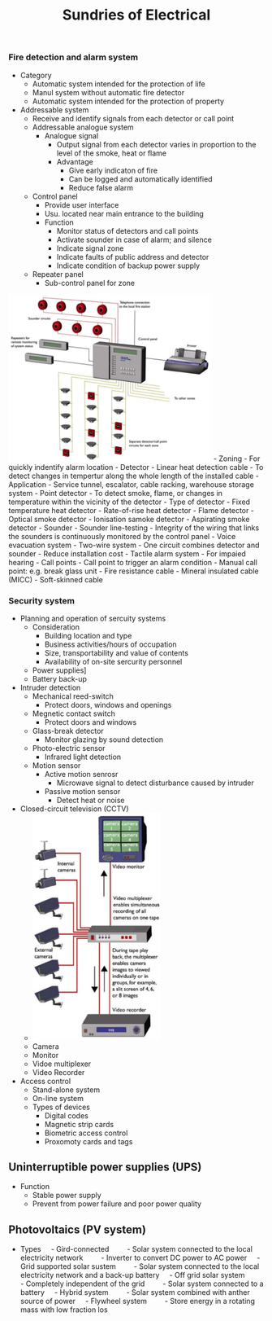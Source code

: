 ﻿---
title: Sundries of Electrical
update: 2022-06-22
categories: 
- Construction
- Building services
tags: 
- Construction
- Building services
- EE
description: 
---
### Fire detection and alarm system

- Category
	- Automatic system intended for the protection of life
	- Manul system without automatic fire detector
	- Automatic system intended for the protection of property
- Addressable system
	- Receive and identify signals from each detector or call point
	- Addressable analogue system
		- Analogue signal
			- Output signal from each detector varies in proportion to the level of the smoke, heat or flame
			- Advantage
				- Give early indicaton of fire
				- Can be logged and automatically identified
				- Reduce false alarm
	- Control panel
		- Provide user interface
		- Usu. located near main entrance to the building
		- Function	
			- Monitor status of detectors and call points
			- Activate sounder in case of alarm; and silence
			- Indicate signal zone
			- Indicate faults of public address and detector
			- Indicate condition of backup power supply
	- Repeater panel
		- Sub-control panel for zone
<img src="https://raw.githubusercontent.com/zoe-gif/images/master/20220617101356.png" width="400" height="">
- Zoning
	- For quickly indentify alarm location
- Detector
	- Linear heat detection cable
		- To detect changes in tempertur along the whole length of the installed cable
		- Application
			- Service tunnel, escalator, cable racking, warehouse storage system
	- Point detector
		- To detect smoke, flame, or changes in temperature within the vicinity of the detector
		- Type of detector
			- Fixed temperature heat detector
			- Rate-of-rise heat detector
			- Flame detector
			- Optical smoke detector
			- Ionisation samoke detector
			- Aspirating smoke detector
- Sounder
	-  Sounder line-testing
		- Integrity of the wiring that links the sounders is continuously monitored by the control panel
	- Voice evacuation system
	- Two-wire system
		- One circuit combines detector and sounder
		- Reduce installation cost
	- Tactile alarm system
		-	For impaied hearing
- Call points
	- Call point to trigger an alarm condition
	-	Manual call point: e.g. break glass unit
- Fire resistance cable
	- Mineral insulated cable (MICC)
	- Soft-skinned cable

### Security system

- Planning and operation of sercuity systems
	- Consideration
		- Building location and type
		- Business activities/hours of occupation
		- Size, transportability and value of contents
		- Availability of on-site sercurity personnel
	- Power supplies]
	- Battery back-up
- Intruder detection
	- Mechanical reed-switch
		- Protect doors, windows and openings
	- Megnetic contact switch
		- Protect doors and windows
	- Glass-break detector
		- Monitor glazing by sound detection
	- Photo-electric sensor
		- Infrared light detection
	- Motion sensor
		- Active motion senrosr
			- Microwave signal to detect disturbance caused by intruder
		- Passive motion sensor
			- Detect heat or noise
- Closed-circuit television (CCTV)
	- <img src="https://raw.githubusercontent.com/zoe-gif/images/master/20220624124750.png" width="250" height="">
	- Camera
	- Monitor
	- Vidoe multiplexer
	- Video Recorder
- Access control
	- Stand-alone system
	- On-line system
	- Types of devices
		- Digital codes
		- Magnetic strip cards
		- Biometric access control
		- Proxomoty cards and tags

## Uninterruptible power supplies (UPS)

- Function
	- Stable power supply
	- Prevent from power failure and poor power quality

## Photovoltaics (PV system)
- Types
    - Gird-connected
        - Solar system connected to the local electricity network
        - Inverter to convert DC power to AC power
    - Grid supported solar sustem
        - Solar system connected to the local electricity network and a back-up battery
    - Off grid solar system
        - Completely independent of the grid
        - Solar system connected to a battery
    - Hybrid system
        - Solar system combined with anther source of power
    - Flywheel system
        - Store energy in a rotating mass with low fraction los